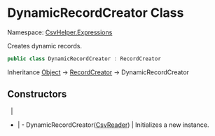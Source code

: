 # DynamicRecordCreator Class

Namespace: [CsvHelper.Expressions](/api/CsvHelper.Expressions)

Creates dynamic records.

```cs
public class DynamicRecordCreator : RecordCreator
```

Inheritance [Object](https://docs.microsoft.com/en-us/dotnet/api/system.object) -> [RecordCreator](/api/CsvHelper.Expressions/RecordCreator) -> DynamicRecordCreator

## Constructors
&nbsp; | &nbsp;
- | -
DynamicRecordCreator([CsvReader](/api/CsvHelper/CsvReader)) | Initializes a new instance.
